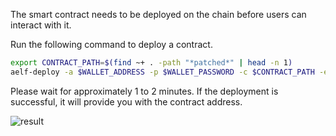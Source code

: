 The smart contract needs to be deployed on the chain before users can interact with it.

Run the following command to deploy a contract.

```bash title="Terminal"
export CONTRACT_PATH=$(find ~+ . -path "*patched*" | head -n 1)
aelf-deploy -a $WALLET_ADDRESS -p $WALLET_PASSWORD -c $CONTRACT_PATH -e https://tdvw-test-node.aelf.io/
```

Please wait for approximately 1 to 2 minutes. If the deployment is successful, it will provide you with the contract address.

![result](/img/deploy-result.png)